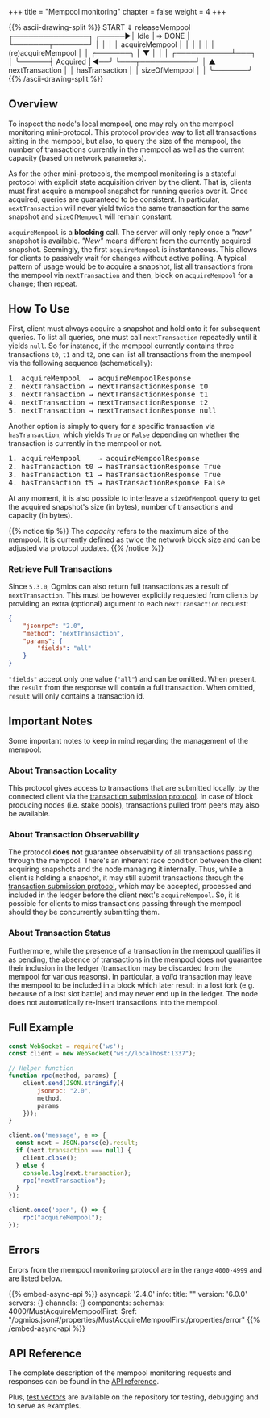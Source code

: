 +++
title = "Mempool monitoring"
chapter = false
weight = 4
+++


{{% ascii-drawing-split %}}
                       START
                         ⇓
 releaseMempool  ┌───────────────┐
          ╭─────▶│     Idle      │⇒ DONE
          │      └───────┬───────┘
          │              │
          │              │ acquireMempool
          │              │
          │              │
          │              │      (re)acquireMempool
          │              │   ╭───────╮
          │              ▼   │       │
          │      ┌───────────┴───┐   │
          ╰──────┤   Acquired    │◀──╯
                 └───┬───────────┘
                     │       ▲
    nextTransaction  │       │
    hasTransaction   │       │
    sizeOfMempool    │       │
                     ╰───────╯
{{% /ascii-drawing-split %}}

## Overview

To inspect the node's local mempool, one may rely on the mempool monitoring mini-protocol. This protocol provides way to list all transactions sitting in the mempool, but also, to query the size of the mempool, the number of transactions currently in the mempool as well as the current capacity (based on network parameters).

As for the other mini-protocols, the mempool monitoring is a stateful protocol with explicit state acquisition driven by the client. That is, clients must first acquire a mempool snapshot for running queries over it. Once acquired, queries are guaranteed to be consistent. In particular, `nextTransaction` will never yield twice the same transaction for the same snapshot and `sizeOfMempool` will remain constant.

`acquireMempool` is a **blocking** call. The server will only reply once a _"new"_ snapshot is available. _"New"_ means different from the currently acquired snapshot. Seemingly, the first `acquireMempool` is instantaneous. This allows for clients to passively wait for changes without active polling. A typical pattern of usage would be to acquire a snapshot, list all transactions from the mempool via `nextTransaction` and then, block on `acquireMempool` for a change; then repeat.

## How To Use

First, client must always acquire a snapshot and hold onto it for subsequent queries. To list all queries, one must call `nextTransaction` repeatedly until it yields `null`. So for instance, if the mempool currently contains three transactions `t0`, `t1` and `t2`, one can list all transactions from the mempool via the following sequence (schematically):

<pre>
1. acquireMempool  → acquireMempoolResponse
2. nextTransaction → nextTransactionResponse t0
3. nextTransaction → nextTransactionResponse t1
4. nextTransaction → nextTransactionResponse t2
5. nextTransaction → nextTransactionResponse null
</pre>

Another option is simply to query for a specific transaction via `hasTransaction`, which yields `True` or `False` depending on whether the transaction is currently in the mempool or not.

<pre>
1. acquireMempool    → acquireMempoolResponse
2. hasTransaction t0 → hasTransactionResponse True
3. hasTransaction t1 → hasTransactionResponse True
4. hasTransaction t5 → hasTransactionResponse False
</pre>

At any moment, it is also possible to interleave a `sizeOfMempool` query to get the acquired snapshot's size (in bytes), number of transactions and capacity (in bytes).

{{% notice tip %}}
The _capacity_ refers to the maximum size of the mempool. It is currently defined as twice the network block size and can be adjusted via protocol updates.
{{% /notice %}}

### Retrieve Full Transactions

Since `5.3.0`, Ogmios can also return full transactions as a result of `nextTransaction`. This must be however explicitly requested from clients by providing an extra (optional) argument to each `nextTransaction` request:


```json
{
    "jsonrpc": "2.0",
    "method": "nextTransaction",
    "params": {
        "fields": "all"
    }
}
```
`"fields"` accept only one value (`"all"`) and can be omitted. When present, the `result` from the response will contain a full transaction. When omitted, `result` will only contains a transaction id.

## Important Notes

Some important notes to keep in mind regarding the management of the mempool:

### About Transaction Locality

This protocol gives access to transactions that are submitted locally, by the connected client via the [transaction submission protocol](../local-tx-submission). In case of block producing nodes (i.e. stake pools), transactions pulled from peers may also be available.

### About Transaction Observability

The protocol **does not** guarantee observability of all transactions passing through the mempool. There's an inherent race condition between the client acquiring snapshots and the node managing it internally. Thus, while a client is holding a snapshot, it may still submit transactions through the [transaction submission protocol](../local-tx-submission), which may be accepted, processed and included in the ledger before the client next's `acquireMempool`. So, it is possible for clients to miss transactions passing through the mempool should they be concurrently submitting them.

### About Transaction Status

Furthermore, while the presence of a transaction in the mempool qualifies it as pending, the absence of transactions in the mempool does not guarantee their inclusion in the ledger (transaction may be discarded from the mempool for various reasons). In particular, a _valid_ transaction may leave the mempool to be included in a block which later result in a lost fork (e.g. because of a lost slot battle) and may never end up in the ledger. The node does not automatically re-insert transactions into the mempool.

## Full Example

```js
const WebSocket = require('ws');
const client = new WebSocket("ws://localhost:1337");

// Helper function
function rpc(method, params) {
    client.send(JSON.stringify({
        jsonrpc: "2.0",
        method,
        params
    }));
}

client.on('message', e => {
  const next = JSON.parse(e).result;
  if (next.transaction === null) {
    client.close();
  } else {
    console.log(next.transaction);
    rpc("nextTransaction");
  }
});

client.once('open', () => {
    rpc("acquireMempool");
});
```

## Errors

Errors from the mempool monitoring protocol are in the range `4000-4999` and are listed below.

{{% embed-async-api %}}
asyncapi: '2.4.0'
info:
  title: ""
  version: '6.0.0'
servers: {}
channels: {}
components:
  schemas:
    4000/MustAcquireMempoolFirst:
      $ref: "/ogmios.json#/properties/MustAcquireMempoolFirst/properties/error"
{{% /embed-async-api %}}

## API Reference

The complete description of the mempool monitoring requests and responses can be found in the [API reference](../../api).

Plus, [test vectors](https://github.com/CardanoSolutions/ogmios/tree/master/server/test/vectors) are available on the repository for testing, debugging and to serve as examples.
